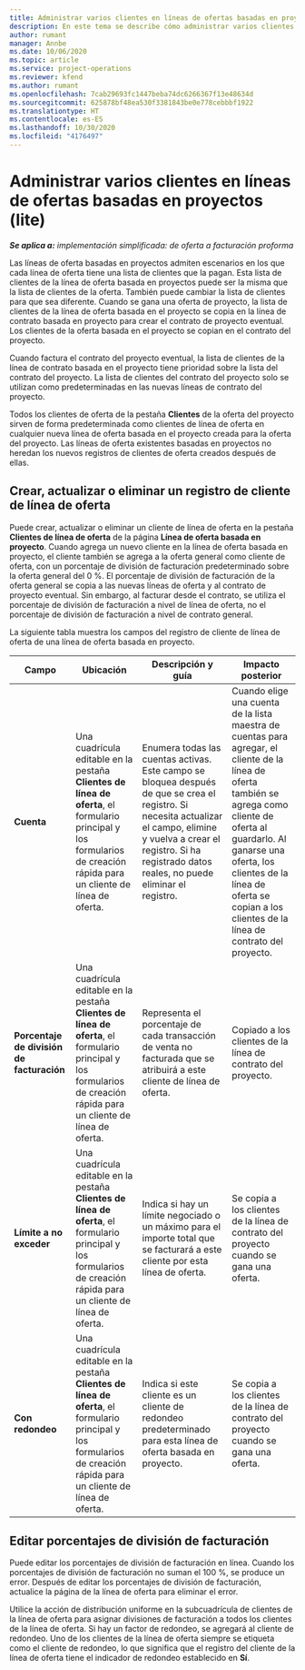 ```yaml
---
title: Administrar varios clientes en líneas de ofertas basadas en proyectos (lite)
description: En este tema se describe cómo administrar varios clientes en líneas de oferta basadas en proyectos.
author: rumant
manager: Annbe
ms.date: 10/06/2020
ms.topic: article
ms.service: project-operations
ms.reviewer: kfend
ms.author: rumant
ms.openlocfilehash: 7cab29693fc1447beba74dc6266367f13e48634d
ms.sourcegitcommit: 625878bf48ea530f3381843be0e778cebbbf1922
ms.translationtype: HT
ms.contentlocale: es-ES
ms.lasthandoff: 10/30/2020
ms.locfileid: "4176497"
---
```

# <a name="manage-multiple-customers-on-project-based-quote-lines---lite"></a>Administrar varios clientes en líneas de ofertas basadas en proyectos (lite)

_**Se aplica a:** implementación simplificada: de oferta a facturación proforma_

Las líneas de oferta basadas en proyectos admiten escenarios en los que cada línea de oferta tiene una lista de clientes que la pagan. Esta lista de clientes de la línea de oferta basada en proyectos puede ser la misma que la lista de clientes de la oferta. También puede cambiar la lista de clientes para que sea diferente. Cuando se gana una oferta de proyecto, la lista de clientes de la línea de oferta basada en el proyecto se copia en la línea de contrato basada en proyecto para crear el contrato de proyecto eventual. Los clientes de la oferta basada en el proyecto se copian en el contrato del proyecto.

Cuando factura el contrato del proyecto eventual, la lista de clientes de la línea de contrato basada en el proyecto tiene prioridad sobre la lista del contrato del proyecto. La lista de clientes del contrato del proyecto solo se utilizan como predeterminadas en las nuevas líneas de contrato del proyecto.

Todos los clientes de oferta de la pestaña **Clientes** de la oferta del proyecto sirven de forma predeterminada como clientes de línea de oferta en cualquier nueva línea de oferta basada en el proyecto creada para la oferta del proyecto. Las líneas de oferta existentes basadas en proyectos no heredan los nuevos registros de clientes de oferta creados después de ellas.

## <a name="create-update-or-delete-a-quote-line-customer-record"></a>Crear, actualizar o eliminar un registro de cliente de línea de oferta

Puede crear, actualizar o eliminar un cliente de línea de oferta en la pestaña **Clientes de línea de oferta** de la página **Línea de oferta basada en proyecto**. Cuando agrega un nuevo cliente en la línea de oferta basada en proyecto, el cliente también se agrega a la oferta general como cliente de oferta, con un porcentaje de división de facturación predeterminado sobre la oferta general del 0 %. El porcentaje de división de facturación de la oferta general se copia a las nuevas líneas de oferta y al contrato de proyecto eventual. Sin embargo, al facturar desde el contrato, se utiliza el porcentaje de división de facturación a nivel de línea de oferta, no el porcentaje de división de facturación a nivel de contrato general. 

La siguiente tabla muestra los campos del registro de cliente de línea de oferta de una línea de oferta basada en proyecto.

| Campo | Ubicación | Descripción y guía | Impacto posterior |
| --- | --- | --- | --- |
| **Cuenta** | Una cuadrícula editable en la pestaña **Clientes de línea de oferta**, el formulario principal y los formularios de creación rápida para un cliente de línea de oferta. | Enumera todas las cuentas activas. Este campo se bloquea después de que se crea el registro. Si necesita actualizar el campo, elimine y vuelva a crear el registro. Si ha registrado datos reales, no puede eliminar el registro. | Cuando elige una cuenta de la lista maestra de cuentas para agregar, el cliente de la línea de oferta también se agrega como cliente de oferta al guardarlo. Al ganarse una oferta, los clientes de la línea de oferta se copian a los clientes de la línea de contrato del proyecto. |
| **Porcentaje de división de facturación** | Una cuadrícula editable en la pestaña **Clientes de línea de oferta**, el formulario principal y los formularios de creación rápida para un cliente de línea de oferta. | Representa el porcentaje de cada transacción de venta no facturada que se atribuirá a este cliente de línea de oferta. | Copiado a los clientes de la línea de contrato del proyecto. |
| **Límite a no exceder** | Una cuadrícula editable en la pestaña **Clientes de línea de oferta**, el formulario principal y los formularios de creación rápida para un cliente de línea de oferta. | Indica si hay un límite negociado o un máximo para el importe total que se facturará a este cliente por esta línea de oferta. | Se copia a los clientes de la línea de contrato del proyecto cuando se gana una oferta. |
| **Con redondeo** | Una cuadrícula editable en la pestaña **Clientes de línea de oferta**, el formulario principal y los formularios de creación rápida para un cliente de línea de oferta. | Indica si este cliente es un cliente de redondeo predeterminado para esta línea de oferta basada en proyecto. | Se copia a los clientes de la línea de contrato del proyecto cuando se gana una oferta. |

## <a name="edit-billing-split-percentages"></a>Editar porcentajes de división de facturación

Puede editar los porcentajes de división de facturación en línea. Cuando los porcentajes de división de facturación no suman el 100 %, se produce un error. Después de editar los porcentajes de división de facturación, actualice la página de la línea de oferta para eliminar el error.

Utilice la acción de distribución uniforme en la subcuadrícula de clientes de la línea de oferta para asignar divisiones de facturación a todos los clientes de la línea de oferta. Si hay un factor de redondeo, se agregará al cliente de redondeo. Uno de los clientes de la línea de oferta siempre se etiqueta como el cliente de redondeo, lo que significa que el registro del cliente de la línea de oferta tiene el indicador de redondeo establecido en **Sí**. 
